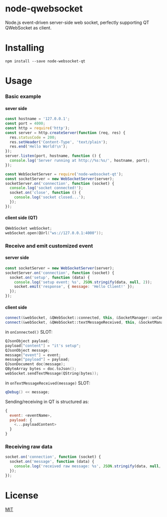 # node-qwebsocket
Node.js event-driven server-side web socket, perfectly supporting QT QWebSocket as client.
# Installing
`npm install --save node-websocket-qt`
# Usage
### Basic example
#### sever side 
```javascript
const hostname = '127.0.0.1';
const port = 4000;
const http = require('http');
const server = http.createServer(function (req, res) {
  res.statusCode = 200;
  res.setHeader('Content-Type', 'text/plain');
  res.end('Hello World!\n');
});
server.listen(port, hostname, function () {
  console.log('Server running at http://%s:%s/', hostname, port);
});

const WebSocketServer = require('node-websocket-qt');
const socketServer = new WebSocketServer(server);
socketServer.on('connection', function (socket) {
  console.log('socket connected!');
  socket.on('close', function () {
    console.log('socket closed...');
  });
});
```
#### client side (QT)
```cpp
QWebSocket webSocket;
webSocket.open(QUrl("﻿ws://127.0.0.1:4000"));
```

### Receive and emit customized event
#### server side
```javascript
const socketServer = new WebSocketServer(server);
socketServer.on('connection', function (socket) {
  socket.on('setup', function (data) {
    console.log('setup event: %s', JSON.stringify(data, null, 2));
    socket.emit('response', { message: 'Hello Client!' });
  });
});
```
#### client side
```cpp
connect(&webSocket, &QWebSocket::connected, this, &SocketManager::onConnected, Qt::UniqueConnection);
connect(&webSocket, &QWebSocket::textMessageReceived, this, &SocketManager::onTextMessageReceived, Qt::UniqueConnection);
```
in `onConnected()` SLOT:
```cpp
QJsonObject payload;
payload["content"] = "it's setup";
QJsonObject message;
message["event"] = event;
message["payload"] = payload;
QJsonDocument doc(message);
QByteArray bytes = doc.toJson();
webSocket.sendTextMessage(QString(bytes));
```
in `onTextMessageReceived(message)` SLOT:
```cpp
qDebug() << message;
```
Sending/receiving in QT is structured as:
```javascript
{
  event: <eventName>,
  payload: {
    <...payloadContent>
  }
}
```
### Receiving raw data
```javascript
socket.on('connection', function (socket) {
  socket.on('message', function (data) {
    console.log('received raw message: %s', JSON.stringify(data, null, 2));
  });
});
```
# License
[MIT](https://github.com/yixiangding/node-websocket-qt/blob/master/LICENSE)
